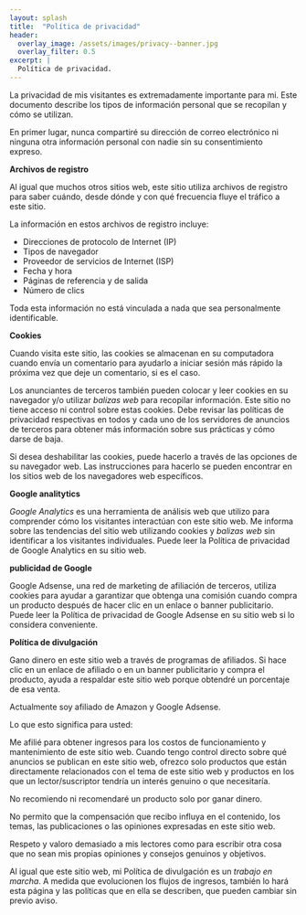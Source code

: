 ```yaml
---
layout: splash
title:  "Política de privacidad"
header:
  overlay_image: /assets/images/privacy--banner.jpg
  overlay_filter: 0.5 
excerpt: |
  Política de privacidad.
---
```

La privacidad de mis visitantes es extremadamente importante para mi. Este documento describe los tipos de información personal que se recopilan y cómo se utilizan.

En primer lugar, nunca compartiré su dirección de correo electrónico ni ninguna otra información personal con nadie sin su consentimiento expreso.

**Archivos de registro**

Al igual que muchos otros sitios web, este sitio utiliza archivos de registro para saber cuándo, desde dónde y con qué frecuencia fluye el tráfico a este sitio. 

La información en estos archivos de registro incluye:

- Direcciones de protocolo de Internet (IP)
- Tipos de navegador
- Proveedor de servicios de Internet (ISP)
- Fecha y hora
- Páginas de referencia y de salida
- Número de clics

Toda esta información no está vinculada a nada que sea personalmente identificable.

**Cookies**

Cuando visita este sitio, las cookies se almacenan en su computadora cuando envía un comentario para ayudarlo a iniciar sesión más rápido la próxima vez que deje un comentario, si es el caso.

Los anunciantes de terceros también pueden colocar y leer cookies en su navegador y/o utilizar *balizas web* para recopilar información. Este sitio no tiene acceso ni control sobre estas cookies. Debe revisar las políticas de privacidad respectivas en todos y cada uno de los servidores de anuncios de terceros para obtener más información sobre sus prácticas y cómo darse de baja.

Si desea deshabilitar las cookies, puede hacerlo a través de las opciones de su navegador web. Las instrucciones para hacerlo se pueden encontrar en los sitios web de los navegadores web específicos.

**Google analitytics**

*Google Analytics* es una herramienta de análisis web que utilizo para comprender cómo los visitantes interactúan con este sitio web. Me informa sobre las tendencias del sitio web utilizando cookies y *balizas web* sin identificar a los visitantes individuales. Puede leer la Política de privacidad de Google Analytics en su sitio web.

**publicidad de Google**

Google Adsense, una red de marketing de afiliación de terceros, utiliza cookies para ayudar a garantizar que obtenga una comisión cuando compra un producto después de hacer clic en un enlace o banner publicitario. Puede leer la Política de privacidad de Google Adsense en su sitio web si lo considera conveniente.

**Política de divulgación** 

Gano dinero en este sitio web a través de programas de afiliados. Si hace clic en un enlace de afiliado o en un banner publicitario y compra el producto, ayuda a respaldar este sitio web porque obtendré un porcentaje de esa venta.

Actualmente soy afiliado de Amazon y Google Adsense.

Lo que esto significa para usted:

Me afilié para obtener ingresos para los costos de funcionamiento y mantenimiento de este sitio web. Cuando tengo control directo sobre qué anuncios se publican en este sitio web, ofrezco solo productos que están directamente relacionados con el tema de este sitio web y productos en los que un lector/suscriptor tendría un interés genuino o que necesitaría.

No recomiendo ni recomendaré un producto solo por ganar dinero.

No permito que la compensación que recibo influya en el contenido, los temas, las publicaciones o las opiniones expresadas en este sitio web.

Respeto y valoro demasiado a mis lectores como para escribir otra cosa que no sean mis propias opiniones y consejos genuinos y objetivos.

Al igual que este sitio web, mi Política de divulgación es un *trabajo en marcha*. A medida que evolucionen los flujos de ingresos, también lo hará esta página y las políticas que en ella se describen, que pueden cambiar sin previo aviso.
